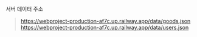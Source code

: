서버 데이터 주소
> https://webproject-production-af7c.up.railway.app/data/goods.json
> https://webproject-production-af7c.up.railway.app/data/users.json

